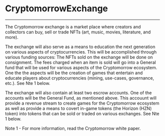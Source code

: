 # CryptomorrowExchange
---
The Cryptomorrow exchange is a market place where creators and collectors can buy, sell or trade NFTs (art, music, movies, literature, and more).

The exchange will also serve as a means to education the next generation on various aspects of cryptocurrencies.  This will be accomplished through various funding sources:  The NFTs sold on the exchange will be done on consignment.  The fees charged when an item is sold will go into a General fund that will be used for various aspects of the Cryptomorrow ecosystem.  One the the aspects will be the creation of games that entertain and educate players about cryptocurrencies (mining, use-cases, governance, etc.).  See Nte 1 below.

The exchange will also contain at least two escrow accounts.  One of the accounts will be the General Fund, as mentioned above.  This accouunt will provide a revenue stream to create games for the Cryptomorrow ecosystem as well as provide a means to covert in-game tokens (the Horizon (HZN) token) into tokens that can be sold or traded on various exchanges.  See Nte 1 below.

Note 1 - For more information, read the Cryptomorrow white paper.